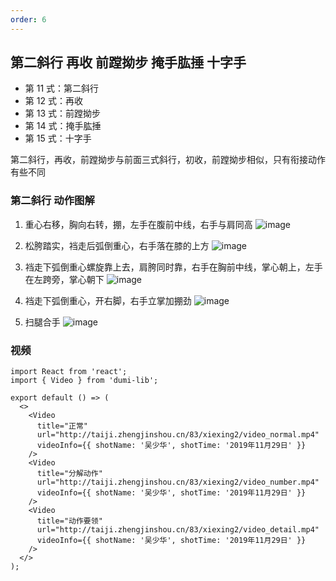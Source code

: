 ```yaml
---
order: 6
---
```


## 第二斜行 再收 前蹚拗步 掩手肱捶 十字手
- 第 11 式：第二斜行
- 第 12 式：再收
- 第 13 式：前蹚拗步
- 第 14 式：掩手肱捶
- 第 15 式：十字手

第二斜行，再收，前蹚拗步与前面三式斜行，初收，前蹚拗步相似，只有衔接动作有些不同


### 第二斜行 动作图解

1. 重心右移，胸向右转，掤，左手在腹前中线，右手与肩同高
   ![image](http://taiji.zhengjinshou.cn/83/xiexing2/142418.jpg)

2. 松胯踏实，裆走后弧倒重心，右手落在膝的上方
   ![image](http://taiji.zhengjinshou.cn/83/xiexing2/142423.jpg)

3. 裆走下弧倒重心螺旋靠上去，肩胯同时靠，右手在胸前中线，掌心朝上，左手在左跨旁，掌心朝下
   ![image](http://taiji.zhengjinshou.cn/83/xiexing2/142427.jpg)

4. 裆走下弧倒重心，开右脚，右手立掌加掤劲
   ![image](http://taiji.zhengjinshou.cn/83/xiexing2/142433.jpg)

5. 扫腿合手
   ![image](http://taiji.zhengjinshou.cn/83/xiexing2/142437.jpg)

### 视频

```tsx | inline
import React from 'react';
import { Video } from 'dumi-lib';

export default () => (
  <>
    <Video
      title="正常"
      url="http://taiji.zhengjinshou.cn/83/xiexing2/video_normal.mp4"
      videoInfo={{ shotName: '吴少华', shotTime: '2019年11月29日' }}
    />
    <Video
      title="分解动作"
      url="http://taiji.zhengjinshou.cn/83/xiexing2/video_number.mp4"
      videoInfo={{ shotName: '吴少华', shotTime: '2019年11月29日' }}
    />
    <Video
      title="动作要领"
      url="http://taiji.zhengjinshou.cn/83/xiexing2/video_detail.mp4"
      videoInfo={{ shotName: '吴少华', shotTime: '2019年11月29日' }}
    />
  </>
);
```
